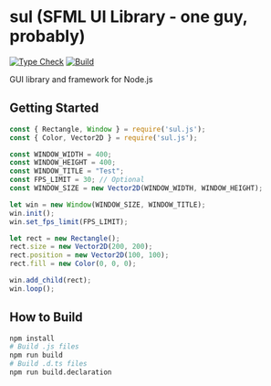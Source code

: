 # sul (SFML UI Library - one guy, probably)
[![Type Check](https://github.com/dot-six/sul/actions/workflows/type-check.yml/badge.svg)](https://github.com/dot-six/sul/actions/workflows/type-check.yml)
[![Build](https://github.com/dot-six/sul/actions/workflows/build.yml/badge.svg)](https://github.com/dot-six/sul/actions/workflows/build.yml)

GUI library and framework for Node.js

## Getting Started
```js
const { Rectangle, Window } = require('sul.js');
const { Color, Vector2D } = require('sul.js');

const WINDOW_WIDTH = 400;
const WINDOW_HEIGHT = 400;
const WINDOW_TITLE = "Test";
const FPS_LIMIT = 30; // Optional
const WINDOW_SIZE = new Vector2D(WINDOW_WIDTH, WINDOW_HEIGHT);

let win = new Window(WINDOW_SIZE, WINDOW_TITLE);
win.init();
win.set_fps_limit(FPS_LIMIT);

let rect = new Rectangle();
rect.size = new Vector2D(200, 200);
rect.position = new Vector2D(100, 100);
rect.fill = new Color(0, 0, 0);

win.add_child(rect);
win.loop();
```

## How to Build
```sh
npm install
# Build .js files
npm run build
# Build .d.ts files
npm run build.declaration
```
